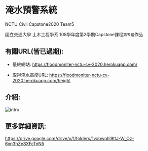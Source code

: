 # 淹水預警系統
NCTU Civil Capstone2020 Team5

國立交通大學 土木工程學系 108學年度第2學期Capstone課程`第五組`作品

## 有關URL(皆已過期):
* 最終網站:
    https://floodmoniter-nctu-cv-2020.herokuapp.com/

* 取得淹水高度URL:
    https://floodmoniter-nctu-cv-2020.herokuapp.com/height
    
## 介紹:
![intro](./intro.jpg)

## 更多詳細資訊:
https://drive.google.com/drive/u/1/folders/1vxbwqhl9ttJ-W_Oz-6xn3hZe8XFcTnN5
